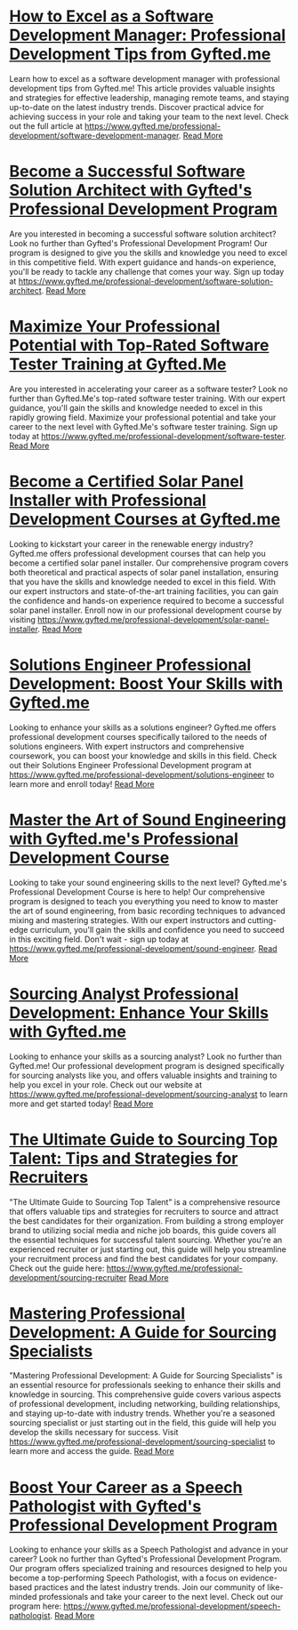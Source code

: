 # [How to Excel as a Software Development Manager: Professional Development Tips from Gyfted.me](https://www.gyfted.me/professional-development/software-development-manager)

Learn how to excel as a software development manager with professional development tips from Gyfted.me! This article provides valuable insights and strategies for effective leadership, managing remote teams, and staying up-to-date on the latest industry trends. Discover practical advice for achieving success in your role and taking your team to the next level. Check out the full article at https://www.gyfted.me/professional-development/software-development-manager. [Read More](https://www.gyfted.me/professional-development/software-development-manager)

# [Become a Successful Software Solution Architect with Gyfted's Professional Development Program](https://www.gyfted.me/professional-development/software-solution-architect)

Are you interested in becoming a successful software solution architect? Look no further than Gyfted's Professional Development Program! Our program is designed to give you the skills and knowledge you need to excel in this competitive field. With expert guidance and hands-on experience, you'll be ready to tackle any challenge that comes your way. Sign up today at https://www.gyfted.me/professional-development/software-solution-architect. [Read More](https://www.gyfted.me/professional-development/software-solution-architect)

# [Maximize Your Professional Potential with Top-Rated Software Tester Training at Gyfted.Me](https://www.gyfted.me/professional-development/software-tester)

Are you interested in accelerating your career as a software tester? Look no further than Gyfted.Me's top-rated software tester training. With our expert guidance, you'll gain the skills and knowledge needed to excel in this rapidly growing field. Maximize your professional potential and take your career to the next level with Gyfted.Me's software tester training. Sign up today at https://www.gyfted.me/professional-development/software-tester. [Read More](https://www.gyfted.me/professional-development/software-tester)

# [Become a Certified Solar Panel Installer with Professional Development Courses at Gyfted.me](https://www.gyfted.me/professional-development/solar-panel-installer)

Looking to kickstart your career in the renewable energy industry? Gyfted.me offers professional development courses that can help you become a certified solar panel installer. Our comprehensive program covers both theoretical and practical aspects of solar panel installation, ensuring that you have the skills and knowledge needed to excel in this field. With our expert instructors and state-of-the-art training facilities, you can gain the confidence and hands-on experience required to become a successful solar panel installer. Enroll now in our professional development course by visiting https://www.gyfted.me/professional-development/solar-panel-installer. [Read More](https://www.gyfted.me/professional-development/solar-panel-installer)

# [Solutions Engineer Professional Development: Boost Your Skills with Gyfted.me](https://www.gyfted.me/professional-development/solutions-engineer)

Looking to enhance your skills as a solutions engineer? Gyfted.me offers professional development courses specifically tailored to the needs of solutions engineers. With expert instructors and comprehensive coursework, you can boost your knowledge and skills in this field. Check out their Solutions Engineer Professional Development program at https://www.gyfted.me/professional-development/solutions-engineer to learn more and enroll today! [Read More](https://www.gyfted.me/professional-development/solutions-engineer)

# [Master the Art of Sound Engineering with Gyfted.me's Professional Development Course](https://www.gyfted.me/professional-development/sound-engineer)

Looking to take your sound engineering skills to the next level? Gyfted.me's Professional Development Course is here to help! Our comprehensive program is designed to teach you everything you need to know to master the art of sound engineering, from basic recording techniques to advanced mixing and mastering strategies. With our expert instructors and cutting-edge curriculum, you'll gain the skills and confidence you need to succeed in this exciting field. Don't wait - sign up today at https://www.gyfted.me/professional-development/sound-engineer. [Read More](https://www.gyfted.me/professional-development/sound-engineer)

# [Sourcing Analyst Professional Development: Enhance Your Skills with Gyfted.me](https://www.gyfted.me/professional-development/sourcing-analyst)

Looking to enhance your skills as a sourcing analyst? Look no further than Gyfted.me! Our professional development program is designed specifically for sourcing analysts like you, and offers valuable insights and training to help you excel in your role. Check out our website at https://www.gyfted.me/professional-development/sourcing-analyst to learn more and get started today! [Read More](https://www.gyfted.me/professional-development/sourcing-analyst)

# [The Ultimate Guide to Sourcing Top Talent: Tips and Strategies for Recruiters](https://www.gyfted.me/professional-development/sourcing-recruiter)

"The Ultimate Guide to Sourcing Top Talent" is a comprehensive resource that offers valuable tips and strategies for recruiters to source and attract the best candidates for their organization. From building a strong employer brand to utilizing social media and niche job boards, this guide covers all the essential techniques for successful talent sourcing. Whether you're an experienced recruiter or just starting out, this guide will help you streamline your recruitment process and find the best candidates for your company. Check out the guide here: https://www.gyfted.me/professional-development/sourcing-recruiter [Read More](https://www.gyfted.me/professional-development/sourcing-recruiter)

# [Mastering Professional Development: A Guide for Sourcing Specialists](https://www.gyfted.me/professional-development/sourcing-specialist)

"Mastering Professional Development: A Guide for Sourcing Specialists" is an essential resource for professionals seeking to enhance their skills and knowledge in sourcing. This comprehensive guide covers various aspects of professional development, including networking, building relationships, and staying up-to-date with industry trends. Whether you're a seasoned sourcing specialist or just starting out in the field, this guide will help you develop the skills necessary for success. Visit https://www.gyfted.me/professional-development/sourcing-specialist to learn more and access the guide. [Read More](https://www.gyfted.me/professional-development/sourcing-specialist)

# [Boost Your Career as a Speech Pathologist with Gyfted's Professional Development Program](https://www.gyfted.me/professional-development/speech-pathologist)

Looking to enhance your skills as a Speech Pathologist and advance in your career? Look no further than Gyfted's Professional Development Program. Our program offers specialized training and resources designed to help you become a top-performing Speech Pathologist, with a focus on evidence-based practices and the latest industry trends. Join our community of like-minded professionals and take your career to the next level. Check out our program here: https://www.gyfted.me/professional-development/speech-pathologist. [Read More](https://www.gyfted.me/professional-development/speech-pathologist)


